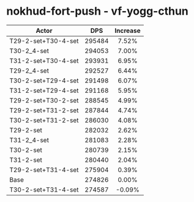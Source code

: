 # nokhud-fort-push - vf-yogg-cthun
| Actor | DPS | Increase |
|---|:---:|:---:|
|T29-2-set+T30-4-set|295484|7.52%|
|T30-2_4-set|294053|7.00%|
|T31-2-set+T30-4-set|293931|6.95%|
|T29-2_4-set|292527|6.44%|
|T30-2-set+T29-4-set|291498|6.07%|
|T31-2-set+T29-4-set|291168|5.95%|
|T29-2-set+T30-2-set|288545|4.99%|
|T29-2-set+T31-2-set|287844|4.74%|
|T30-2-set+T31-2-set|286030|4.08%|
|T29-2-set|282032|2.62%|
|T31-2_4-set|281083|2.28%|
|T30-2-set|280739|2.15%|
|T31-2-set|280440|2.04%|
|T29-2-set+T31-4-set|275904|0.39%|
|Base|274826|0.00%|
|T30-2-set+T31-4-set|274587|-0.09%|
